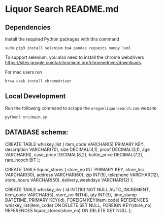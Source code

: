 # Liquor Search README.md

## Dependencies
Install the required Python packages with this command
```
sudo pip3 install selenium bs4 pandas requests numpy lxml
```
To support selenium, you also need to install the chrome webdrivers https://sites.google.com/a/chromium.org/chromedriver/downloads.

For mac users run
```
brew cask install chromedriver
```
## Local Development

Run the following command to scrape the `oregonliquorsearch.com` website

```
python3 src/main.py
```

## DATABASE schema:

CREATE TABLE whiskey_list (
    item_code VARCHAR(5) PRIMARY KEY,
    description VARCHAR(70),
    size DECIMAL(4,1),
    proof DECIMAL(3,1),
    age VARCHAR(6),
    case_price DECIMAL(8,2),
    bottle_price DECIMAL(7,2),
    rare_hooch BIT
);

CREATE TABLE liquor_stores (
    store_no INT PRIMARY KEY,
    store_loc VARCHAR(30),
    address VARCHAR(60),
    zip INT(5),
    telephone VARCHAR(12),
    store_hours VARCHAR(50),
    delivery_weekdays VARCHAR(12)
);

CREATE TABLE whiskey_inv (
    id INT(10) NOT NULL AUTO_INCREMENT,
    item_code VARCHAR(5),
    store_no INT(4),
    qty INT(3),
    time_stamp DATETIME,
    PRIMARY KEY(id),
    FOREIGN KEY(item_code) REFERENCES whiskey_list(item_code) ON DELETE SET NULL,
    FOREIGN KEY(store_no) REFERENCES liquor_stores(store_no) ON DELETE SET NULL
);
